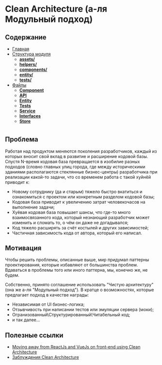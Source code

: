 # **Clean Architecture (а-ля Модульный подход)**

## **Содержание**

- [Главная](README.md)
- [Структура модуля](directories/README.md)
  - [**assets/**](directories/assets.md)
  - [**helpers/**](directories/helpers.md)
  - [**components/**](directories/components.md)
  - [**entity/**](directories/entity.md)
  - [**tests/**](directories/tests.md)
- [Файлы](files/README.md)
  - [**Component**](files/component.md)
  - [**API**](files/api.md)
  - [**Entity**](files/entity.md)
  - [**Tests**](files/tests.md)
  - [**Service**](files/service.md)
  - [**Interfaces**](files/interfaces.md)
  - [**Store**](files/store.md)

#

## **Проблема**

Работая над продуктом меняются поколения разработчиков, каждый из которых вносит свой вклад в развитие и расширение кодовой базы. Спустя N-время кодовая база превращается в изобилие разных подходов (словно главных улиц города, где между историческими зданиями располагаются стеклянные бизнес-центры) разработчика при реализации какой-то задачи, что со временем работа с такой хуйнёй приводит к:

- Новому сотруднику (да и старым) тяжело быстро вкатиться и ознакомиться с проектом или конкретным разделом кодовой базы;
- Кодовая база приводит к увеличению затрат человекочасов на выполнение задачи;
- Хуёвая кодовая база повышает шансы, что где-то много взаимосвязанного кода, который незнающий разработчик может изменить и сломать то, о чём он даже не догадывался;
- Код тяжело расширять за счёт костылей и других зависимостей;
- Частичная зависимость кода от автора, который его написал.

## **Мотивация**

Чтобы решить проблемы, описанные выше, мир придумал паттерны проектирования, которые избавляют от большинства проблем. Вдаваться в проблемы того или иного паттерна, мы, конечно же, не будем.

Собственно, принято соглашение использовать "Чистую архитектуру" (она же а-ля "Модульный подход"). В кратце о возможностях, которые предлагает подход в качестве награды:

- Независимая от UI бизнес-логика;
- Отзывчивость при написании тестов или эмуляции сервера (моки);
- Огранизованный\Структурированный\Читабельный код;
- и так далее...

## Полезные ссылки

- [Moving away from ReactJs and VueJs on front-end using Clean Architecture](https://dev.to/xurxodev/moving-away-from-reactjs-and-vuejs-on-front-end-using-clean-architecture-3olk)
- [Заблуждения Clean Architecture](https://habr.com/ru/companies/mobileup/articles/335382/)